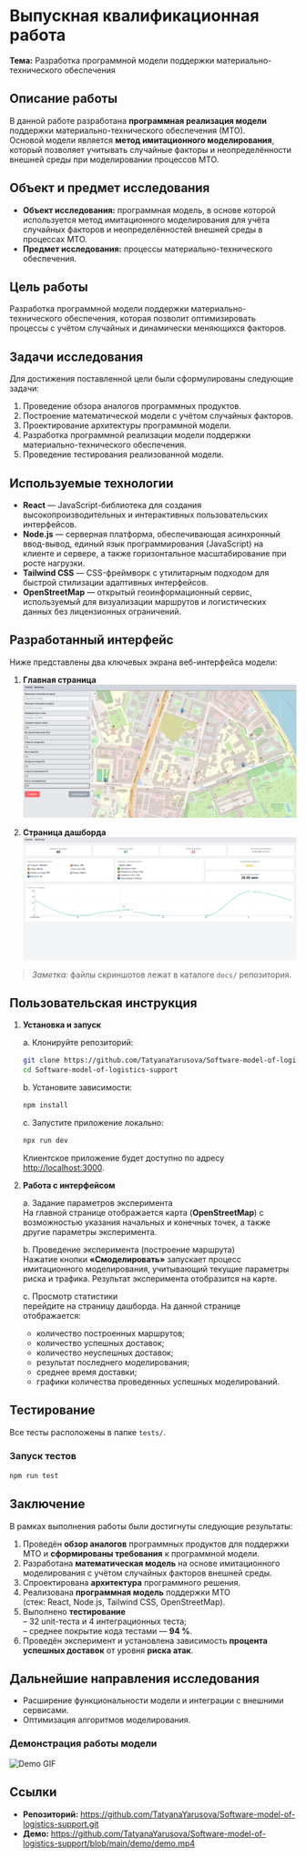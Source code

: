 # Выпускная квалификационная работа 

**Тема:** Разработка программной модели поддержки материально-технического обеспечения

## Описание работы
В данной работе разработана **программная реализация модели** поддержки материально-технического обеспечения (МТО).  
Основой модели является **метод имитационного моделирования**, который позволяет учитывать случайные факторы и неопределённости внешней среды при моделировании процессов МТО.

## Объект и предмет исследования
- **Объект исследования:** программная модель, в основе которой используется метод имитационного моделирования для учёта случайных факторов и неопределённостей внешней среды в процессах МТО.  
- **Предмет исследования:** процессы материально-технического обеспечения.

## Цель работы
Разработка программной модели поддержки материально-технического обеспечения, которая позволит оптимизировать процессы с учётом случайных и динамически меняющихся факторов.

## Задачи исследования
Для достижения поставленной цели были сформулированы следующие задачи:  
1. Проведение обзора аналогов программных продуктов.  
2. Построение математической модели с учётом случайных факторов.  
3. Проектирование архитектуры программной модели.  
4. Разработка программной реализации модели поддержки материально-технического обеспечения.  
5. Проведение тестирования реализованной модели.

## Используемые технологии
- **React** — JavaScript-библиотека для создания высокопроизводительных и интерактивных пользовательских интерфейсов.  
- **Node.js** — серверная платформа, обеспечивающая асинхронный ввод-вывод, единый язык программирования (JavaScript) на клиенте и сервере, а также горизонтальное масштабирование при росте нагрузки.  
- **Tailwind CSS** — CSS-фреймворк с утилитарным подходом для быстрой стилизации адаптивных интерфейсов.  
- **OpenStreetMap** — открытый геоинформационный сервис, используемый для визуализации маршрутов и логистических данных без лицензионных ограничений.

## Разработанный интерфейс
Ниже представлены два ключевых экрана веб-интерфейса модели:

1. **Главная страница**  
   ![Главная страница](docs/interface-main.png)

2. **Страница дашборда**  
   ![Страница дашборда](docs/interface-dashboard.png)

> _Заметка:_ файлы скриншотов лежат в каталоге `docs/` репозитория.

## Пользовательская инструкция
1. **Установка и запуск**
   
   a. Клонируйте репозиторий:  
   ```bash
   git clone https://github.com/TatyanaYarusova/Software-model-of-logistics-support.git
   cd Software-model-of-logistics-support
   ```  
   b. Установите зависимости:  
   ```bash
   npm install
   ```  
   c. Запустите приложение локально:  
   ```bash
   npx run dev
   ```  
   Клиентское приложение будет доступно по адресу <http://localhost:3000>.
   
2. **Работа с интерфейсом**

    a. Задание параметров эксперимента  
    На главной странице отображается карта (**OpenStreetMap**) с возможностью указания начальных и конечных точек, а также другие параметры эксперимента.  
  
    b. Проведение эксперимента (построение маршрута)    
    Нажатие кнопки **«Смоделировать»** запускает процесс имитационного моделирования, учитывающий текущие параметры риска и трафика. Результат эксперимента отобразится на карте.
  
    c. Просмотр статистики   
    перейдите на страницу дашборда. На данной странице отображается:  
    
    - количество построенных маршрутов;  
    - количество успешных доставок;
    - количество неуспешных доставок;    
    - результат последнего моделирования;
    - среднее время доставки;
    - графики количества проведенных успешных моделирований.  

## Тестирование

Все тесты расположены в папке `tests/`.

### Запуск тестов
```bash
npm run test
```

## Заключение
В рамках выполнения работы были достигнуты следующие результаты:

1. Проведён **обзор аналогов** программных продуктов для поддержки МТО и **сформированы требования** к программной модели.  
2. Разработана **математическая модель** на основе имитационного моделирования с учётом случайных факторов внешней среды.  
3. Спроектирована **архитектура** программного решения.   
4. Реализована **программная модель** поддержки МТО  
   (стек: React, Node.js, Tailwind CSS, OpenStreetMap).  
5. Выполнено **тестирование**  
   – 32 unit-теста и 4 интеграционных теста;  
   – среднее покрытие кода тестами — **94 %**.  
6. Проведён эксперимент и установлена зависимость **процента успешных доставок** от уровня **риска атак**.

## Дальнейшие направления исследования
- Расширение функциональности модели и интеграции с внешними сервисами.  
- Оптимизация алгоритмов моделирования.

### Демонстрация работы модели
![Demo GIF](demo/demo.gif)


## Ссылки
- **Репозиторий:** <https://github.com/TatyanaYarusova/Software-model-of-logistics-support.git>  
- **Демо:** <https://github.com/TatyanaYarusova/Software-model-of-logistics-support/blob/main/demo/demo.mp4>
